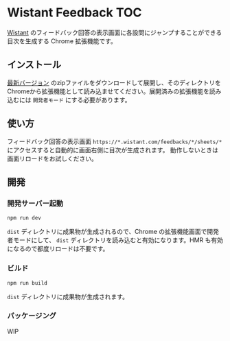 # Wistant Feedback TOC

[Wistant](https://www.wistant.com/) のフィードバック回答の表示画面に各設問にジャンプすることができる目次を生成する Chrome 拡張機能です。

## インストール

[最新バージョン](https://github.com/kuy/wistant-fb-toc/releases/tag/v0.2.0) のzipファイルをダウンロードして展開し、そのディレクトリをChromeから拡張機能として読み込ませてください。展開済みの拡張機能を読み込むには `開発者モード` にする必要があります。

## 使い方

フィードバック回答の表示画面 `https://*.wistant.com/feedbacks/*/sheets/*` にアクセスすると自動的に画面右側に目次が生成されます。
動作しないときは画面リロードをお試しください。

## 開発

### 開発サーバー起動

`npm run dev`

`dist` ディレクトリに成果物が生成されるので、Chrome の拡張機能画面で開発者モードにして、 `dist` ディレクトリを読み込むと有効になります。HMR も有効になるので都度リロードは不要です。

### ビルド

`npm run build`

`dist` ディレクトリに成果物が生成されます。

### パッケージング

WIP
